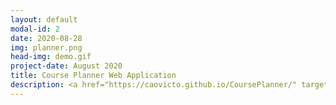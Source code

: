 ```yaml
---
layout: default
modal-id: 2
date: 2020-08-28
img: planner.png
head-img: demo.gif
project-date: August 2020
title: Course Planner Web Application
description: <a href="https://caovicto.github.io/CoursePlanner/" target="_blank"><h3>Try the Application</h3></a><br><p>Course Planner is a web application to plan future semesters for Michigan State University students based on major, minor, and previously accredited courses. <br><br> The data was scraped from Michigan State University's website through selenium, and offers side by side easy look up of the course information while choosing requirements and within the drag and drop scheduling step. Students are given suggestions on recommended courses to take and assistance in placing courses in their designated running semesters.</p>
---
```

